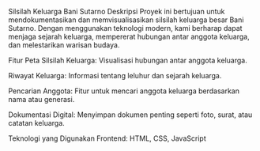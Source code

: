 Silsilah Keluarga Bani Sutarno
Deskripsi
Proyek ini bertujuan untuk mendokumentasikan dan memvisualisasikan silsilah keluarga besar Bani Sutarno. Dengan menggunakan teknologi modern, kami berharap dapat menjaga sejarah keluarga, mempererat hubungan antar anggota keluarga, dan melestarikan warisan budaya.

Fitur
Peta Silsilah Keluarga: Visualisasi hubungan antar anggota keluarga.

Riwayat Keluarga: Informasi tentang leluhur dan sejarah keluarga.

Pencarian Anggota: Fitur untuk mencari anggota keluarga berdasarkan nama atau generasi.

Dokumentasi Digital: Menyimpan dokumen penting seperti foto, surat, atau catatan keluarga.

Teknologi yang Digunakan
Frontend: HTML, CSS, JavaScript
